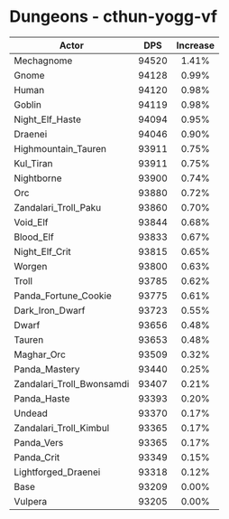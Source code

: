 # Dungeons - cthun-yogg-vf
| Actor | DPS | Increase |
|---|:---:|:---:|
|Mechagnome|94520|1.41%|
|Gnome|94128|0.99%|
|Human|94120|0.98%|
|Goblin|94119|0.98%|
|Night_Elf_Haste|94094|0.95%|
|Draenei|94046|0.90%|
|Highmountain_Tauren|93911|0.75%|
|Kul_Tiran|93911|0.75%|
|Nightborne|93900|0.74%|
|Orc|93880|0.72%|
|Zandalari_Troll_Paku|93860|0.70%|
|Void_Elf|93844|0.68%|
|Blood_Elf|93833|0.67%|
|Night_Elf_Crit|93815|0.65%|
|Worgen|93800|0.63%|
|Troll|93785|0.62%|
|Panda_Fortune_Cookie|93775|0.61%|
|Dark_Iron_Dwarf|93723|0.55%|
|Dwarf|93656|0.48%|
|Tauren|93653|0.48%|
|Maghar_Orc|93509|0.32%|
|Panda_Mastery|93440|0.25%|
|Zandalari_Troll_Bwonsamdi|93407|0.21%|
|Panda_Haste|93393|0.20%|
|Undead|93370|0.17%|
|Zandalari_Troll_Kimbul|93365|0.17%|
|Panda_Vers|93365|0.17%|
|Panda_Crit|93349|0.15%|
|Lightforged_Draenei|93318|0.12%|
|Base|93209|0.00%|
|Vulpera|93205|0.00%|
